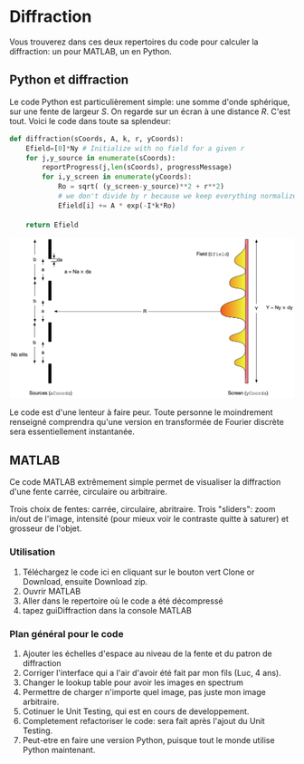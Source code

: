 # Diffraction

Vous trouverez dans ces deux repertoires du code pour calculer la diffraction: un pour MATLAB, un en Python.

## Python et diffraction

Le code Python est particulièrement simple: une somme d'onde sphérique, sur une fente de largeur $S$. On regarde sur un écran à une distance $R​$. C'est tout. Voici le code dans toute sa splendeur:

```python
def diffraction(sCoords, A, k, r, yCoords):
    Efield=[0]*Ny # Initialize with no field for a given r
    for j,y_source in enumerate(sCoords):
        reportProgress(j,len(sCoords), progressMessage)
        for i,y_screen in enumerate(yCoords):
            Ro = sqrt( (y_screen-y_source)**2 + r**2)
            # we don't divide by r because we keep everything normalized
            Efield[i] += A * exp(-I*k*Ro) 

    return Efield
```

![image-20190402193409626](assets/image-20190402193409626.png)

Le code est d'une lenteur à faire peur. Toute personne le moindrement renseigné comprendra qu'une version en transformée de Fourier discrète sera essentiellement instantanée. 



## MATLAB

Ce code MATLAB extrêmement simple permet de visualiser la diffraction d'une fente carrée, circulaire ou arbitraire.

Trois choix de fentes: carrée, circulaire, abritraire.
Trois "sliders": zoom in/out de l'image, intensité (pour mieux voir le contraste quitte à saturer) et grosseur de l'objet.

### Utilisation
1) Téléchargez le code ici en cliquant sur le bouton vert Clone or Download, ensuite Download zip.
2) Ouvrir MATLAB
3) Aller dans le repertoire où le code a été décompressé
4) tapez guiDiffraction dans la console MATLAB

### Plan général pour le code
1) Ajouter les échelles d'espace au niveau de la fente et du patron de diffraction
2) Corriger l'interface qui a l'air d'avoir été fait par mon fils (Luc, 4 ans).
3) Changer le lookup table pour avoir les images en spectrum
4) Permettre de charger n'importe quel image, pas juste mon image arbitraire.
5) Cotinuer le Unit Testing, qui est en cours de developpement.
6) Completement refactoriser le code: sera fait après l'ajout du Unit Testing.
7) Peut-etre en faire une version Python, puisque tout le monde utilise Python maintenant.

